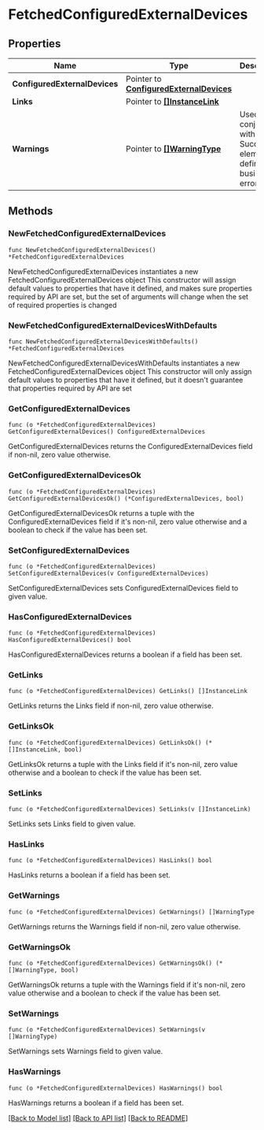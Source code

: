 # FetchedConfiguredExternalDevices

## Properties

Name | Type | Description | Notes
------------ | ------------- | ------------- | -------------
**ConfiguredExternalDevices** | Pointer to [**ConfiguredExternalDevices**](ConfiguredExternalDevices.md) |  | [optional] 
**Links** | Pointer to [**[]InstanceLink**](InstanceLink.md) |  | [optional] 
**Warnings** | Pointer to [**[]WarningType**](WarningType.md) | Used in conjunction with the Success element to define a business error. | [optional] 

## Methods

### NewFetchedConfiguredExternalDevices

`func NewFetchedConfiguredExternalDevices() *FetchedConfiguredExternalDevices`

NewFetchedConfiguredExternalDevices instantiates a new FetchedConfiguredExternalDevices object
This constructor will assign default values to properties that have it defined,
and makes sure properties required by API are set, but the set of arguments
will change when the set of required properties is changed

### NewFetchedConfiguredExternalDevicesWithDefaults

`func NewFetchedConfiguredExternalDevicesWithDefaults() *FetchedConfiguredExternalDevices`

NewFetchedConfiguredExternalDevicesWithDefaults instantiates a new FetchedConfiguredExternalDevices object
This constructor will only assign default values to properties that have it defined,
but it doesn't guarantee that properties required by API are set

### GetConfiguredExternalDevices

`func (o *FetchedConfiguredExternalDevices) GetConfiguredExternalDevices() ConfiguredExternalDevices`

GetConfiguredExternalDevices returns the ConfiguredExternalDevices field if non-nil, zero value otherwise.

### GetConfiguredExternalDevicesOk

`func (o *FetchedConfiguredExternalDevices) GetConfiguredExternalDevicesOk() (*ConfiguredExternalDevices, bool)`

GetConfiguredExternalDevicesOk returns a tuple with the ConfiguredExternalDevices field if it's non-nil, zero value otherwise
and a boolean to check if the value has been set.

### SetConfiguredExternalDevices

`func (o *FetchedConfiguredExternalDevices) SetConfiguredExternalDevices(v ConfiguredExternalDevices)`

SetConfiguredExternalDevices sets ConfiguredExternalDevices field to given value.

### HasConfiguredExternalDevices

`func (o *FetchedConfiguredExternalDevices) HasConfiguredExternalDevices() bool`

HasConfiguredExternalDevices returns a boolean if a field has been set.

### GetLinks

`func (o *FetchedConfiguredExternalDevices) GetLinks() []InstanceLink`

GetLinks returns the Links field if non-nil, zero value otherwise.

### GetLinksOk

`func (o *FetchedConfiguredExternalDevices) GetLinksOk() (*[]InstanceLink, bool)`

GetLinksOk returns a tuple with the Links field if it's non-nil, zero value otherwise
and a boolean to check if the value has been set.

### SetLinks

`func (o *FetchedConfiguredExternalDevices) SetLinks(v []InstanceLink)`

SetLinks sets Links field to given value.

### HasLinks

`func (o *FetchedConfiguredExternalDevices) HasLinks() bool`

HasLinks returns a boolean if a field has been set.

### GetWarnings

`func (o *FetchedConfiguredExternalDevices) GetWarnings() []WarningType`

GetWarnings returns the Warnings field if non-nil, zero value otherwise.

### GetWarningsOk

`func (o *FetchedConfiguredExternalDevices) GetWarningsOk() (*[]WarningType, bool)`

GetWarningsOk returns a tuple with the Warnings field if it's non-nil, zero value otherwise
and a boolean to check if the value has been set.

### SetWarnings

`func (o *FetchedConfiguredExternalDevices) SetWarnings(v []WarningType)`

SetWarnings sets Warnings field to given value.

### HasWarnings

`func (o *FetchedConfiguredExternalDevices) HasWarnings() bool`

HasWarnings returns a boolean if a field has been set.


[[Back to Model list]](../README.md#documentation-for-models) [[Back to API list]](../README.md#documentation-for-api-endpoints) [[Back to README]](../README.md)


